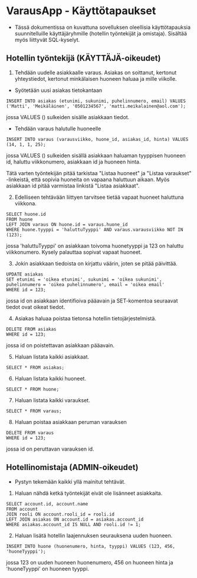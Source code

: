 # VarausApp - Käyttötapaukset
- Tässä dokumentissa on kuvattuna sovelluksen oleellisia käyttötapauksia suunnitelluille käyttäjäryhmille (hotellin työntekijät ja omistaja). Sisältää myös liittyvät SQL-kyselyt.

## Hotellin työntekijä (KÄYTTÄJÄ-oikeudet)

1. Tehdään uudelle asiakkaalle varaus. Asiakas on soittanut, kertonut yhteystiedot, kertonut minkälaisen huoneen haluaa ja mille viikolle.

- Syötetään uusi asiakas tietokantaan
```
INSERT INTO asiakas (etunimi, sukunimi, puhelinnumero, email) VALUES ('Matti', 'Meikäläinen', '0501234567', 'matti.meikalainen@aol.com');
```
jossa VALUES () sulkeiden sisälle asiakkaan tiedot.

- Tehdään varaus halutulle huoneelle
```
INSERT INTO varaus (varausviikko, huone_id, asiakas_id, hinta) VALUES (14, 1, 1, 25);
```
jossa VALUES () sulkeiden sisällä asiakkaan haluaman tyyppisen huoneen id, haluttu viikkonumero, asiakkaan id ja huoneen hinta.

Tätä varten työntekijän pitää tarkistaa "Listaa huoneet" ja "Listaa varaukset" -linkeistä, että sopivia huoneita on vapaana haluttuun aikaan. Myös asiakkaan id pitää varmistaa linkistä "Listaa asiakkaat".

2. Edelliseen tehtävään liittyen tarvitsee tietää vapaat huoneet haluttuna viikkona.

```
SELECT huone.id
FROM huone
LEFT JOIN varaus ON huone.id = varaus.huone_id
WHERE huone.tyyppi = 'haluttuTyyppi' AND varaus.varausviikko NOT IN (123);
```
jossa 'haluttuTyyppi' on asiakkaan toivoma huonetyyppi ja 123 on haluttu viikkonumero. Kysely palauttaa sopivat vapaat huoneet.


3. Jokin asiakkaan tiedoista on kirjattu väärin, joten se pitää päivittää.

```
UPDATE asiakas
SET etunimi = 'oikea etunimi', sukunimi = 'oikea sukunimi', puhelinnumero = 'oikea puhelinnumero', email = 'oikea email'
WHERE id = 123;
```
jossa id on asiakkaan identifioiva pääavain ja SET-komentoa seuraavat tiedot ovat oikeat tiedot.

4. Asiakas haluaa poistaa tietonsa hotellin tietojärjestelmistä.
```
DELETE FROM asiakas
WHERE id = 123;
```
jossa id on poistettavan asiakkaan pääavain.

5. Haluan listata kaikki asiakkaat.
```
SELECT * FROM asiakas;
```


6. Haluan listata kaikki huoneet.
```
SELECT * FROM huone;
```

7. Haluan listata kaikki varaukset.
```
SELECT * FROM varaus;
```

8. Haluan poistaa asiakkaan peruman varauksen
```
DELETE FROM varaus
WHERE id = 123;
```
jossa id on peruttavan varauksen id.

## Hotellinomistaja (ADMIN-oikeudet)
- Pystyn tekemään kaikki yllä mainitut tehtävät.


1. Haluan nähdä ketkä työntekijät eivät ole lisänneet asiakkaita.
```
SELECT account.id, account.name
FROM account
JOIN rooli ON account.rooli_id = rooli.id
LEFT JOIN asiakas ON account.id = asiakas.account_id
WHERE asiakas.account_id IS NULL AND rooli.id != 1; 
```
2. Haluan lisätä hotellin laajennuksen seurauksena uuden huoneen.

```
INSERT INTO huone (huonenumero, hinta, tyyppi) VALUES (123, 456, 'huoneTyyppi');
``` 
jossa 123 on uuden huoneen huonenumero, 456 on huoneen hinta ja 'huoneTyyppi' on huoneen tyyppi.


